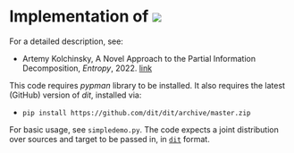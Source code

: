 # Implementation of <img src="https://latex.codecogs.com/gif.latex?%5Cdpi%7B200%7D%20I_\cap^\prec" />

For a detailed description, see:
* Artemy Kolchinsky, A Novel Approach to the Partial Information Decomposition, *Entropy*, 2022. [link](https://www.mdpi.com/1099-4300/24/3/403)


This code requires *pypman* library to be installed. It also requires the latest (GitHub) version of *dit*, installed via:
* `pip install https://github.com/dit/dit/archive/master.zip`

For basic usage, see `simpledemo.py`. The code expects a joint distribution over sources and target to be passed in, in [`dit`](https://github.com/dit/dit) format.

